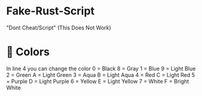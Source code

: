 # Fake-Rust-Script
"Dont Cheat/Script" (This Does Not Work)
# 🎨 Colors
In line 4 you can change the color
0 = Black       8 = Gray
1 = Blue        9 = Light Blue
2 = Green       A = Light Green
3 = Aqua        B = Light Aqua
4 = Red         C = Light Red
5 = Purple      D = Light Purple
6 = Yellow      E = Light Yellow
7 = White       F = Bright White
